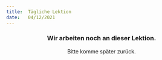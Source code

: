 ```yaml
---
title:  Tägliche Lektion
date:   04/12/2021
---
```


### <center>Wir arbeiten noch an dieser Lektion.</center>
<center>Bitte komme später zurück.</center>